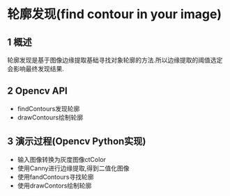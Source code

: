 # 轮廓发现(find contour in your image)

## 1 概述

轮廓发现是基于图像边缘提取基础寻找对象轮廓的方法.所以边缘提取的阈值选定会影响最终发现结果.

## 2 Opencv API

- findContours发现轮廓
- drawContours绘制轮廓

## 3 演示过程(Opencv Python实现)

- 输入图像转换为灰度图像ctColor
- 使用Canny进行边缘提取,得到二值化图像
- 使用fandContours寻找轮廓
- 使用drawContors绘制轮廓

